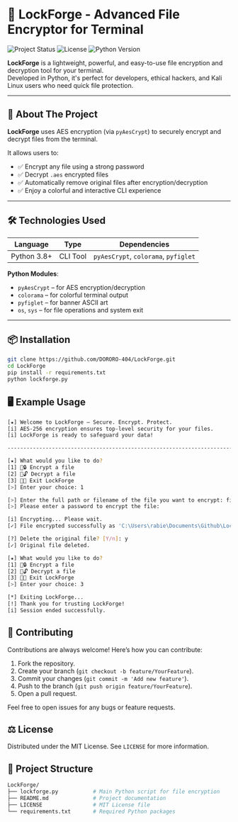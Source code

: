 # 🔐 LockForge - Advanced File Encryptor for Terminal

![Project Status](https://img.shields.io/badge/status-active-brightgreen)
![License](https://img.shields.io/badge/license-MIT-blue)
![Python Version](https://img.shields.io/badge/python-3.8+-blue)

**LockForge** is a lightweight, powerful, and easy-to-use file encryption and decryption tool for your terminal.  
Developed in Python, it's perfect for developers, ethical hackers, and Kali Linux users who need quick file protection.

---

## 🚀 About The Project

**LockForge** uses AES encryption (via `pyAesCrypt`) to securely encrypt and decrypt files from the terminal.

It allows users to:

- ✅ Encrypt any file using a strong password
- ✅ Decrypt `.aes` encrypted files
- ✅ Automatically remove original files after encryption/decryption
- ✅ Enjoy a colorful and interactive CLI experience

---

## 🛠 Technologies Used

| Language   | Type     | Dependencies       |
|------------|----------|--------------------|
| Python 3.8+| CLI Tool | `pyAesCrypt`, `colorama`, `pyfiglet`

**Python Modules**:
- `pyAesCrypt` – for AES encryption/decryption
- `colorama` – for colorful terminal output
- `pyfiglet` – for banner ASCII art
- `os`, `sys` – for file operations and system exit

---

## 📦 Installation

```bash
git clone https://github.com/DORORO-404/LockForge.git
cd LockForge
pip install -r requirements.txt
python lockforge.py
```

## 🖥️ Example Usage

```bash
[★] Welcome to LockForge — Secure. Encrypt. Protect.
[i] AES-256 encryption ensures top-level security for your files.
[i] LockForge is ready to safeguard your data!

---------------------------------------------------------------------------

[★] What would you like to do?
[1] 📁🔒 Encrypt a file
[2] 📂🔓 Decrypt a file
[3] 🚪👋 Exit LockForge
[>] Enter your choice: 1

[>] Enter the full path or filename of the file you want to encrypt: file.txt
[>] Please enter a password to encrypt the file: 

[i] Encrypting... Please wait.
[✓] File encrypted successfully as 'C:\Users\rabie\Documents\Github\LockForge\file.txt.aes'

[?] Delete the original file? [Y/n]: y
[✓] Original file deleted.

[★] What would you like to do?
[1] 📁🔒 Encrypt a file
[2] 📂🔓 Decrypt a file
[3] 🚪👋 Exit LockForge
[>] Enter your choice: 3

[*] Exiting LockForge...
[!] Thank you for trusting LockForge!
[i] Session ended successfully.
```

## 🤝 Contributing

Contributions are always welcome! Here’s how you can contribute:

1. Fork the repository.
2. Create your branch (`git checkout -b feature/YourFeature`).
3. Commit your changes (`git commit -m 'Add new feature'`).
4. Push to the branch (`git push origin feature/YourFeature`).
5. Open a pull request.

Feel free to open issues for any bugs or feature requests.

## ⚖️ License

Distributed under the MIT License. See `LICENSE` for more information.

## 📁 Project Structure
```bash
LockForge/
├── lockforge.py           # Main Python script for file encryption
├── README.md              # Project documentation
├── LICENSE                # MIT License file
└── requirements.txt       # Required Python packages
```

